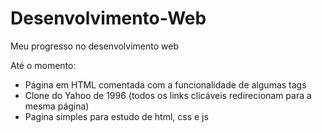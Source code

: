 # Desenvolvimento-Web
Meu progresso no desenvolvimento web

Até o momento:
- Página em HTML comentada com a funcionalidade de algumas tags
- Clone do Yahoo de 1996 (todos os links clicáveis redirecionam para a mesma página)
- Pagina simples para estudo de html, css e js

